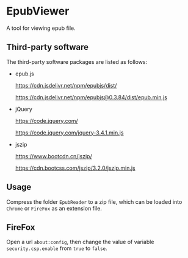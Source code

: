 # EpubViewer

A tool for viewing epub file.

## Third-party software

The third-party software packages are listed as follows:

* epub.js

	https://cdn.jsdelivr.net/npm/epubjs/dist/

	https://cdn.jsdelivr.net/npm/epubjs@0.3.84/dist/epub.min.js

* jQuery

	https://code.jquery.com/

	https://code.jquery.com/jquery-3.4.1.min.js

* jszip

	https://www.bootcdn.cn/jszip/

	https://cdn.bootcss.com/jszip/3.2.0/jszip.min.js

## Usage

Compress the folder `EpubReader` to a zip file,
which can be loaded into `Chrome` or `FireFox` as an extension file.

## FireFox

Open a url `about:config`, then change the value of variable `security.csp.enable`
from `true` to `false`.
